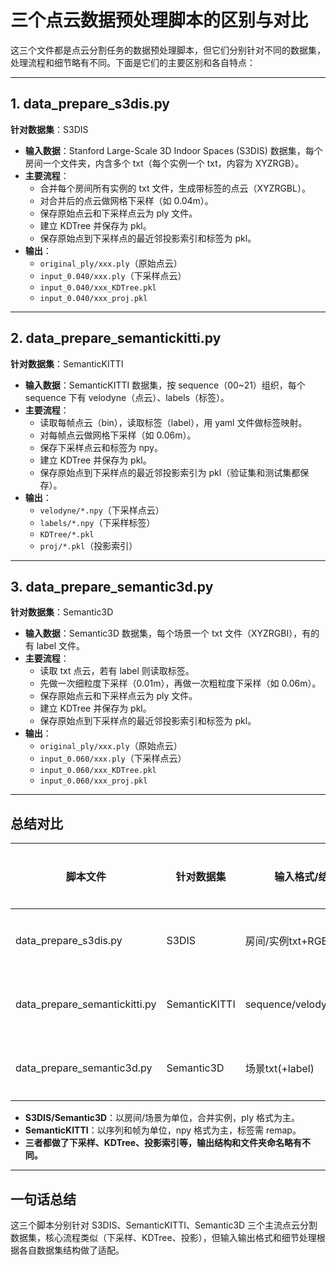 # 三个点云数据预处理脚本的区别与对比

这三个文件都是点云分割任务的数据预处理脚本，但它们分别针对不同的数据集，处理流程和细节略有不同。下面是它们的主要区别和各自特点：

---

## 1. data_prepare_s3dis.py

**针对数据集**：S3DIS

- **输入数据**：Stanford Large-Scale 3D Indoor Spaces (S3DIS) 数据集，每个房间一个文件夹，内含多个 txt（每个实例一个 txt，内容为 XYZRGB）。
- **主要流程**：
  - 合并每个房间所有实例的 txt 文件，生成带标签的点云（XYZRGBL）。
  - 对合并后的点云做网格下采样（如 0.04m）。
  - 保存原始点云和下采样点云为 ply 文件。
  - 建立 KDTree 并保存为 pkl。
  - 保存原始点到下采样点的最近邻投影索引和标签为 pkl。
- **输出**：
  - `original_ply/xxx.ply`（原始点云）
  - `input_0.040/xxx.ply`（下采样点云）
  - `input_0.040/xxx_KDTree.pkl`
  - `input_0.040/xxx_proj.pkl`

---

## 2. data_prepare_semantickitti.py

**针对数据集**：SemanticKITTI

- **输入数据**：SemanticKITTI 数据集，按 sequence（00~21）组织，每个 sequence 下有 velodyne（点云）、labels（标签）。
- **主要流程**：
  - 读取每帧点云（bin），读取标签（label），用 yaml 文件做标签映射。
  - 对每帧点云做网格下采样（如 0.06m）。
  - 保存下采样点云和标签为 npy。
  - 建立 KDTree 并保存为 pkl。
  - 保存原始点到下采样点的最近邻投影索引为 pkl（验证集和测试集都保存）。
- **输出**：
  - `velodyne/*.npy`（下采样点云）
  - `labels/*.npy`（下采样标签）
  - `KDTree/*.pkl`
  - `proj/*.pkl`（投影索引）

---

## 3. data_prepare_semantic3d.py

**针对数据集**：Semantic3D

- **输入数据**：Semantic3D 数据集，每个场景一个 txt 文件（XYZRGBI），有的有 label 文件。
- **主要流程**：
  - 读取 txt 点云，若有 label 则读取标签。
  - 先做一次细粒度下采样（0.01m），再做一次粗粒度下采样（如 0.06m）。
  - 保存原始点云和下采样点云为 ply 文件。
  - 建立 KDTree 并保存为 pkl。
  - 保存原始点到下采样点的最近邻投影索引和标签为 pkl。
- **输出**：
  - `original_ply/xxx.ply`（原始点云）
  - `input_0.060/xxx.ply`（下采样点云）
  - `input_0.060/xxx_KDTree.pkl`
  - `input_0.060/xxx_proj.pkl`

---

## 总结对比

| 脚本文件                        | 针对数据集      | 输入格式/结构           | 主要处理流程                   | 输出内容（格式/结构）         |
|----------------------------------|----------------|------------------------|-------------------------------|------------------------------|
| data_prepare_s3dis.py            | S3DIS          | 房间/实例txt+RGB       | 合并、下采样、KDTree、投影     | ply, pkl, proj.pkl           |
| data_prepare_semantickitti.py    | SemanticKITTI  | sequence/velodyne+label| 下采样、KDTree、标签映射、投影 | npy, pkl, proj.pkl           |
| data_prepare_semantic3d.py       | Semantic3D     | 场景txt(+label)        | 下采样两次、KDTree、投影       | ply, pkl, proj.pkl           |

- **S3DIS/Semantic3D**：以房间/场景为单位，合并实例，ply 格式为主。
- **SemanticKITTI**：以序列和帧为单位，npy 格式为主，标签需 remap。
- **三者都做了下采样、KDTree、投影索引等，输出结构和文件夹命名略有不同。**

---

## 一句话总结

这三个脚本分别针对 S3DIS、SemanticKITTI、Semantic3D 三个主流点云分割数据集，核心流程类似（下采样、KDTree、投影），但输入输出格式和细节处理根据各自数据集结构做了适配。
